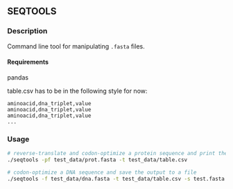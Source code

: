 ## SEQTOOLS
### Description
Command line tool for manipulating `.fasta` files.

#### Requirements
pandas

table.csv has to be in the following style for now:
```csv
aminoacid,dna_triplet,value
aminoacid,dna_triplet,value
aminoacid,dna_triplet,value
...
```

### Usage
```bash
# reverse-translate and codon-optimize a protein sequence and print the output
./seqtools -pf test_data/prot.fasta -t test_data/table.csv

# codon-optimize a DNA sequence and save the output to a file
./seqtools -f test_data/dna.fasta -t test_data/table.csv -s test.fasta
```